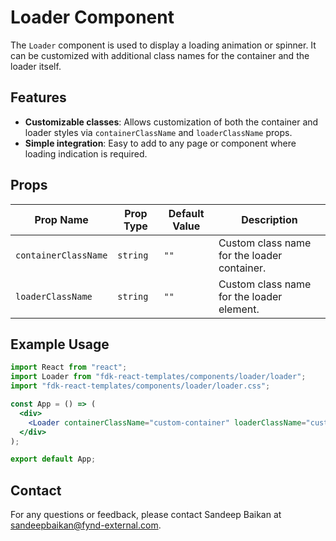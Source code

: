 # Loader Component

The `Loader` component is used to display a loading animation or spinner. It can be customized with additional class names for the container and the loader itself.

## Features
- **Customizable classes**: Allows customization of both the container and loader styles via `containerClassName` and `loaderClassName` props.
- **Simple integration**: Easy to add to any page or component where loading indication is required.

## Props

| Prop Name          | Prop Type     | Default Value   | Description                                                   |
|--------------------|---------------|-----------------|---------------------------------------------------------------|
| `containerClassName` | `string`      | `""`            | Custom class name for the loader container.                   |
| `loaderClassName`    | `string`      | `""`            | Custom class name for the loader element.                     |

## Example Usage

```jsx
import React from "react";
import Loader from "fdk-react-templates/components/loader/loader"; 
import "fdk-react-templates/components/loader/loader.css"; 

const App = () => (
  <div>
    <Loader containerClassName="custom-container" loaderClassName="custom-loader" />
  </div>
);

export default App;

```

## Contact

For any questions or feedback, please contact Sandeep Baikan at [sandeepbaikan@fynd-external.com](mailto:sandeepbaikan@fynd-external.com).